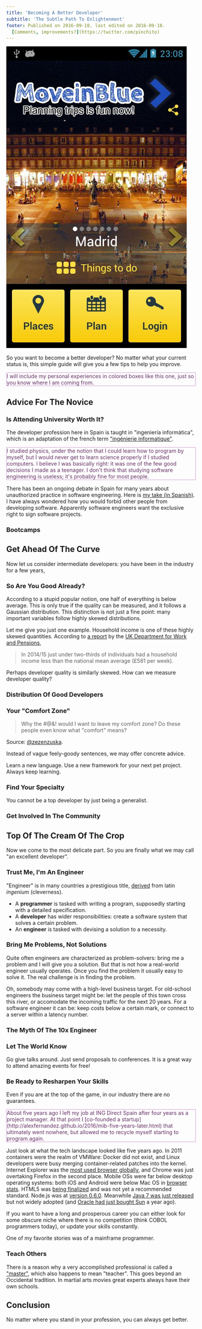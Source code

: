 ```yaml
---
title: 'Becoming A Better Developer'
subtitle: 'The Subtle Path To Enlightenment'
footer: Published on 2016-09-18, last edited on 2016-09-18.
  [Comments, improvements?](https://twitter.com/pinchito)
---
```


![Picture credit: MoveinBlue](pics/moveinblue.jpg "MoveinBlue Holiday Planner")

So you want to become a better developer?
No matter what your current status is,
this simple guide will give you a few tips to help you improve.

<p style="color:#636; border:thin solid #c9c">
I will include my personal experiences in colored boxes like this one,
just so you know where I am coming from.
</p>

## Advice For The Novice

### Is Attending University Worth It?

The developer profession here in Spain is taught in "ingeniería informática",
which is an adaptation of the french term
["ingénierie informatique"](https://fr.wikipedia.org/wiki/G%C3%A9nie_informatique).

<p style="color:#636; border:thin solid #c9c">
I studied physics,
under the notion that I could learn how to program by myself,
but I would never get to learn science properly if I studied computers.
I believe I was basically right:
it was one of the few good decisions I made as a teenager.
I don't think that studying software engineering is useless;
it's probably fine for most people.
</p>

There has been an ongoing debate in Spain for many years about
unauthorized practice in software engineering.
Here is [my take (in Spanish)](http://alexfernandez.github.io/2016/sobre-intrusismo-profesional.html).
I have always wondered how you would forbid other people from developing software.
Apparently software engineers want the exclusive right to sign software projects.

### Bootcamps

## Get Ahead Of The Curve

Now let us consider intermediate developers:
you have been in the industry for a few years,

### So Are You Good Already?

According to a stupid popular notion,
one half of everything is below average.
This is only true if the quality can be measured,
and it follows a Gaussian distribution.
This distinction is not just a fine point:
many important variables follow highly skewed distributions.

Let me give you just one example.
Household income is one of these highly skewed quantities.
According to 
[a report](https://www.gov.uk/government/uploads/system/uploads/attachment_data/file/532416/households-below-average-income-1994-1995-2014-2015.pdf)
by the
[UK Department for Work and Pensions](https://www.gov.uk/government/statistics/households-below-average-income-199495-to-201415),

> In 2014/15 just under two-thirds of individuals had a household income less than the
> national mean average (£581 per week).

Perhaps developer quality is similarly skewed.
How can we measure developer quality?

### Distribution Of Good Developers

### Your "Comfort Zone"

> Why the #@&! would I want to leave my comfort zone?
Do these people even know what "comfort" means?

Source: [\@zezenzuska](https://twitter.com/zezenzuska/status/639350587730100225?lang=es).

Instead of vague feely-goody sentences,
we may offer concrete advice.

Learn a new language.
Use a new framework for your next pet project.
Always keep learning.

### Find Your Specialty

You cannot be a top developer by just being a generalist.

### Get Involved In The Community

## Top Of The Cream Of The Crop

Now we come to the most delicate part.
So you are finally what we may call
"an excellent developer".

### Trust Me, I'm An Engineer

"Engineer" is in many countries a prestigious title,
[derived](https://en.wiktionary.org/wiki/engineer#Etymology)
from latin _ingenium_ (cleverness).

* A **programmer** is tasked with writing a program,
supposedly starting with a detailed specification.
* A **developer** has wider responsibilities:
create a software system that solves a certain problem.
* An **engineer** is tasked with devising a solution to a necessity.

### Bring Me Problems, Not Solutions

Quite often engineers are characterized as problem-solvers:
bring me a problem and I will give you a solution.
But that is not how a real-world engineer usually operates.
Once you find the problem it usually easy to solve it.
The real challenge is in finding the problem.

Oh, somebody may come with a high-level business target.
For old-school engineers the business target might be:
let the people of this town cross this river,
or accomodate the incoming traffic for the next 20 years.
For a software engineer it can be:
keep costs below a certain mark,
or connect to a server within a latency number.

### The Myth Of The 10x Engineer

### Let The World Know

Go give talks around.
Just send proposals to conferences.
It is a great way to attend amazing events for free!

### Be Ready to Resharpen Your Skills

Even if you are at the top of the game,
in our industry there are no guarantees.

<p style="color:#636; border:thin solid #c9c">
About five years ago I left my job at ING Direct Spain
after four years as a project manager.
At that point I [co-founded a startup](http://alexfernandez.github.io/2016/mib-five-years-later.html)
that ultimately went nowhere,
but allowed me to recycle myself starting to program again.
</p>

Just look at what the tech landscape looked like five years ago.
In 2011 containers were the realm of VMWare:
Docker did not exist,
and Linux developers were busy merging container-related patches into the kernel.
Internet Explorer was the
[most used browser globally](http://gs.statcounter.com/#browser-ww-monthly-201101-201112),
and Chrome was just overtaking Firefox in the second place.
Mobile OSs were far below desktop operating systems:
both iOS and Android were below Mac OS in
[browser stats](http://gs.statcounter.com/#all-os-ww-monthly-201101-201112).
HTML5 was [being finalized](https://en.wikipedia.org/wiki/HTML5#2011.C2.A0.E2.80.93_Last_Call)
and was not yet a recommended standard.
Node.js was at
[version 0.6.0](https://blog.risingstack.com/history-of-node-js/).
Meanwhile [Java 7 was just released](https://en.wikipedia.org/wiki/Java_%28programming_language%29#Versions)
but not widely adopted
(and [Oracle had just bought Sun](https://en.wikipedia.org/wiki/Sun_acquisition_by_Oracle) a year ago).

If you want to have a long and prosperous career you can either look for some obscure niche
where there is no competition
(think COBOL programmers today),
or update your skills constantly.

One of my favorite stories was of a mainframe programmer.

### Teach Others

There is a reason why a very accomplished professional is called a
["master"](https://en.wiktionary.org/wiki/master#Etymology_1),
which also happens to mean "teacher".
This goes beyond an Occidental tradition.
In martial arts movies great experts always have their own schools.

## Conclusion

No matter where you stand in your profession,
you can always get better.


